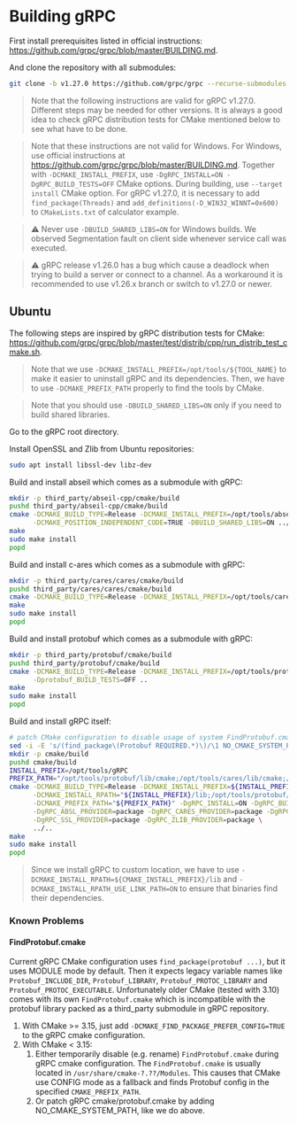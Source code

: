 # Building gRPC

First install prerequisites listed in official instructions:
https://github.com/grpc/grpc/blob/master/BUILDING.md.

And clone the repository with all submodules:
```bash
git clone -b v1.27.0 https://github.com/grpc/grpc --recurse-submodules
```

> Note that the following instructions are valid for gRPC v1.27.0. Different steps may be needed for other
versions. It is always a good idea to check gRPC distribution tests for CMake mentioned below to see what have
to be done.

> Note that these instructions are not valid for Windows. For Windows, use official instructions at
https://github.com/grpc/grpc/blob/master/BUILDING.md. Together with `-DCMAKE_INSTALL_PREFIX`,
use `-DgRPC_INSTALL=ON -DgRPC_BUILD_TESTS=OFF` CMake options. During building, use `--target install`
CMake option. For gRPC v1.27.0, it is necessary to add `find_package(Threads)` and
`add_definitions(-D_WIN32_WINNT=0x600)` to `CMakeLists.txt` of calculator example.

> :warning: Never use `-DBUILD_SHARED_LIBS=ON` for Windows builds. We observed Segmentation fault
on client side whenever service call was executed.

> :warning: gRPC release v1.26.0 has a bug which cause a deadlock when trying to build a server or connect
to a channel. As a workaround it is recommended to use v1.26.x branch or switch to v1.27.0 or newer.

## Ubuntu

The following steps are inspired by gRPC distribution tests for CMake:
https://github.com/grpc/grpc/blob/master/test/distrib/cpp/run_distrib_test_cmake.sh.

> Note that we use `-DCMAKE_INSTALL_PREFIX=/opt/tools/${TOOL_NAME}` to make it easier to uninstall gRPC
and its dependencies. Then, we have to use `-DCMAKE_PREFIX_PATH` properly to find the tools by CMake.

> Note that you should use `-DBUILD_SHARED_LIBS=ON` only if you need to build shared libraries.

Go to the gRPC root directory.

Install OpenSSL and Zlib from Ubuntu repositories:
```bash
sudo apt install libssl-dev libz-dev
```

Build and install abseil which comes as a submodule with gRPC:
```bash
mkdir -p third_party/abseil-cpp/cmake/build
pushd third_party/abseil-cpp/cmake/build
cmake -DCMAKE_BUILD_TYPE=Release -DCMAKE_INSTALL_PREFIX=/opt/tools/abseil \
      -DCMAKE_POSITION_INDEPENDENT_CODE=TRUE -DBUILD_SHARED_LIBS=ON ../..
make
sudo make install
popd
```

Build and install c-ares which comes as a submodule with gRPC:
```bash
mkdir -p third_party/cares/cares/cmake/build
pushd third_party/cares/cares/cmake/build
cmake -DCMAKE_BUILD_TYPE=Release -DCMAKE_INSTALL_PREFIX=/opt/tools/cares -DBUILD_SHARED_LIBS=ON ../..
make
sudo make install
popd
```

Build and install protobuf which comes as a submodule with gRPC:
```bash
mkdir -p third_party/protobuf/cmake/build
pushd third_party/protobuf/cmake/build
cmake -DCMAKE_BUILD_TYPE=Release -DCMAKE_INSTALL_PREFIX=/opt/tools/protobuf -DBUILD_SHARED_LIBS=ON \
      -Dprotobuf_BUILD_TESTS=OFF ..
make
sudo make install
popd
```

Build and install gRPC itself:
```bash
# patch CMake configuration to disable usage of system FindProtobuf.cmake
sed -i -E 's/(find_package\(Protobuf REQUIRED.*)\)/\1 NO_CMAKE_SYSTEM_PATH\)/g' cmake/protobuf.cmake
mkdir -p cmake/build
pushd cmake/build
INSTALL_PREFIX=/opt/tools/gRPC
PREFIX_PATH="/opt/tools/protobuf/lib/cmake;/opt/tools/cares/lib/cmake;/opt/tools/abseil/lib/cmake"
cmake -DCMAKE_BUILD_TYPE=Release -DCMAKE_INSTALL_PREFIX=${INSTALL_PREFIX} -DBUILD_SHARED_LIBS=ON \
      -DCMAKE_INSTALL_RPATH="${INSTALL_PREFIX}/lib;/opt/tools/protobuf/lib" -DCMAKE_INSTALL_RPATH_USE_LINK_PATH=ON \
      -DCMAKE_PREFIX_PATH="${PREFIX_PATH}" -DgRPC_INSTALL=ON -DgRPC_BUILD_TESTS=OFF \
      -DgRPC_ABSL_PROVIDER=package -DgRPC_CARES_PROVIDER=package -DgRPC_PROTOBUF_PROVIDER=package \
      -DgRPC_SSL_PROVIDER=package -DgRPC_ZLIB_PROVIDER=package \
      ../..
make
sudo make install
popd
```

> Since we install gRPC to custom location, we have to use `-DCMAKE_INSTALL_RPATH=${CMAKE_INSTALL_PREFIX}/lib`
and `-DCMAKE_INSTALL_RPATH_USE_LINK_PATH=ON` to ensure that binaries find their dependencies.

### Known Problems

#### FindProtobuf.cmake

Current gRPC CMake configuration uses `find_package(protobuf ...)`, but it uses MODULE mode by default.
Then it expects legacy variable names like `Protobuf_INCLUDE_DIR`, `Protobuf_LIBRARY`,
`Protobuf_PROTOC_LIBRARY` and `Protobuf_PROTOC_EXECUTABLE`. Unfortunately older CMake (tested with 3.10)
comes with its own `FindProtobuf.cmake` which is incompatible with the protobuf library packed as a
third_party submodule in gRPC repository.

1. With CMake >= 3.15, just add `-DCMAKE_FIND_PACKAGE_PREFER_CONFIG=TRUE` to the gRPC cmake configuration.
2. With CMake < 3.15:
    1. Either temporarily disable (e.g. rename) `FindProtobuf.cmake` during gRPC cmake configuration. The
    `FindProtobuf.cmake` is usually located in `/usr/share/cmake-?.??/Modules`. This causes that CMake use
    CONFIG mode as a fallback and finds Protobuf config in the specified `CMAKE_PREFIX_PATH`.
    2. Or patch gRPC cmake/protobuf.cmake by adding NO_CMAKE_SYSTEM_PATH, like we do above.
